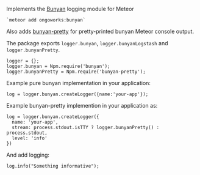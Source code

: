 Implements the [Bunyan](https://github.com/trentm/node-bunyan) logging module for Meteor

    `meteor add ongoworks:bunyan`

Also adds [bunyan-pretty](https://www.npmjs.com/package/bunyan-pretty) for pretty-printed bunyan Meteor console output.

The package exports `logger.bunyan`, `logger.bunyanLogstash` and `logger.bunyanPretty`.

```
logger = {};
logger.bunyan = Npm.require('bunyan');
logger.bunyanPretty = Npm.require('bunyan-pretty');
```

Example pure bunyan implementation in your application:
```
log = logger.bunyan.createLogger({name:'your-app'});
```

Example bunyan-pretty implemention in your application as:
```
log = logger.bunyan.createLogger({
  name: 'your-app',
  stream: process.stdout.isTTY ? logger.bunyanPretty() : process.stdout,
  level: 'info'
})
```

And add logging:

`log.info("Something informative");`

